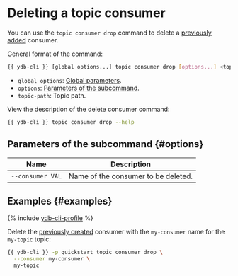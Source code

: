 # Deleting a topic consumer

You can use the `topic consumer drop` command to delete a [previously added](topic-consumer-add.md) consumer.

General format of the command:

```bash
{{ ydb-cli }} [global options...] topic consumer drop [options...] <topic-path>
```

* `global options`: [Global parameters](commands/global-options.md).
* `options`: [Parameters of the subcommand](#options).
* `topic-path`: Topic path.

View the description of the delete consumer command:

```bash
{{ ydb-cli }} topic consumer drop --help
```

## Parameters of the subcommand {#options}

| Name | Description |
---|---
| `--consumer VAL` | Name of the consumer to be deleted. |

## Examples {#examples}

{% include [ydb-cli-profile](../../_includes/ydb-cli-profile.md) %}

Delete the [previously created](#consumer-add) consumer with the `my-consumer` name for the `my-topic` topic:

```bash
{{ ydb-cli }} -p quickstart topic consumer drop \
  --consumer my-consumer \
  my-topic
```

